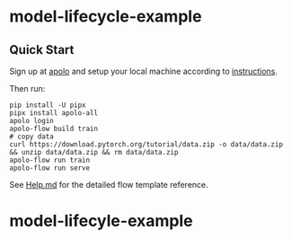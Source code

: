 # model-lifecycle-example




## Quick Start

Sign up at [apolo](https://console.apolo.us) and setup your local machine according to [instructions](https://docs.apolo.us/).

Then run:

```shell
pip install -U pipx
pipx install apolo-all
apolo login
apolo-flow build train
# copy data
curl https://download.pytorch.org/tutorial/data.zip -o data/data.zip && unzip data/data.zip && rm data/data.zip
apolo-flow run train
apolo-flow run serve
```

See [Help.md](HELP.md) for the detailed flow template reference.
# model-lifecyle-example
